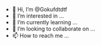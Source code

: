 - 👋 Hi, I’m @Gokufdtdtf
- 👀 I’m interested in ...
- 🌱 I’m currently learning ...
- 💞️ I’m looking to collaborate on ...
- 📫 How to reach me ...

<!---
Gokufdtdtf/Gokufdtdtf is a ✨ special ✨ repository because its `README.md` (this file) appears on your GitHub profile.
You can click the Preview link to take a look at your changes.
--->
